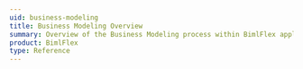 ```yaml
---
uid: business-modeling
title: Business Modeling Overview
summary: Overview of the Business Modeling process within BimlFlex application, including conceptual origin, creating a model, action bar, settings, and relationship models
product: BimlFlex
type: Reference
---
```

<!--
# Business Modeling

## Business Modeling Conceptually

Business Modeling is an approach to Data Vault modeling wherein an agile, scalable model is designed around Core Business Concepts (CBC) and and Natural Business Relationships (NBR), as opposed to creating a Data Vault from an already existing source of data.
This method is generally employed by a team of business representatives working in conjunction with technical team members (IT, data analysts, or consultants) to detail the primary aspects of a business' interactions, objectives, and relationships.  
Business Modeling in this respect, referred to as Ensemble Logical Modeling (ELM), is traditionally performed in small technical sessions devoid of computers.
Using whiteboards and Post-Its, small groups track, alter, and modify relationships paramount to the business' operation.
Business representatives will detail core aspects of the business, tracking who interacts with what, while data analysts and consultants will advise on the technical aspects of tracking and integrating those relationships.
It is a system that is propagated by interaction, collaboration, and discussion, by those most familiar with the operations of the business.

## Business Modeling Digitally

The Business Modeling feature within BimlFlex seeks to take the trusted aspects of traditional Business Modeling, collaborating on Core Business Concepts prior to considering any form of data management, and allow teams to share, present, and discuss.
Model metadata, containing any changes, can be easily shared between team members.
Events and Entities can be rearranged as easily as Post Its on a whiteboard.
Details, such as attributes and liking similar entities, can be added to cards, combined, or separated, with less effort than reorganizing Post-Its on a whiteboard.

## Business Modeling in BimlFlex

The Business Modeling feature is accessible from the main BimlFlex side menu.

![BimFlex Business Modeling](images/bfx-business-model-homepage.png "BimlFlex Business Modeling")

Models may be created either by adding Subjects (People, Place, or Things) or from a top-down perspective by creating an overall model (Sales, Lawsuit, etc.) and adding subjects and events subsequently.

Model settings can be configured through the `Configure Model` button.
Users may alter whether to create their model using either Ensemble Logical Modeling or Party & Party Role Model.
Other settings allow users to modify default entity types, business types, and business classifications.

![BimlFlex Configure Model Settings](images/bfx-business-model-configure-settings.png "BimlFlex Configure Model Settings")

## Creating a Business Model

After deciding on the best basic model settings, the process can be started by clicking `Add Model` (or `Add Subject` alternatively).
A dialog box requiring a Name and Subject is all that is required to proceed with building out a model. 

![Create Business Model](images/bfx-business-model-creation-dialog.png "Create Business Model")

Next, users are presented with the interface to build their Business Model.

![Business Model Overview](images/bfx-business-model-overview.png "Business Model Overview")

Events are the primary relationships and interactions between business entities.
Events will be modeled as a Link.  
Entities such as Person, Place, Thing, and Other will be modeled as Hubs.
Entities added to the overview are not categorized in any methodical method.  
The overview is simply a place for teams to add all of the individual parts of their model, with organization to follow.

![Business Model - Entities and Overview](images/bfx-business-model-entities-overview.png "Business Model - Entities and Overview")

### Business Modelling Action Bar

| Icon | Action | Description |
|----|-|--------|-------------|
| <div class="icon-col m-5"><img src="images/svg-icons/save.svg" /></div> | Save | Save any staged changes to the model |
| <div class="icon-col m-5"><img src="images/svg-icons/discard.svg" /></div> | Discard | Revert any unsaved changes to the model |
| <div class="icon-col m-5"><img src="images/svg-icons/archive-delete.svg" /></div> | Archive | Remove any selected entity from the model entirely. This option cannot be undone. |
| <img src="images/bimlflex-app-action-switch.png" /> | Details | Toggle to show or hide any details from the Entity cards, including any entered Business Names, Short Names, Descriptions, or Tags |
| <img src="images/bimlflex-app-action-switch.png" /> | Attributes | Toggle to show or hide any attributes added to any Entity cards. There is no limit to the attributes that can be added to the Entities.
| <img src="images/bimlflex-app-action-switch.png" /> | Known As | Toggle to show or hide any "Known As" elements to any Entity cards. Any number of entities may be dragged into another. |
| <img src="images/bimlflex-app-action-switch.png" /> | Compact | Toggle to show smaller cards with less visible details to show more entity cards on screen |

### Attributes and "Known As" Fields

Similar entities may simply be dragged onto one another, for grouping and tracking different entities under one uniform Entity.

>[!NOTE]
> In the above example, "Plaintiff" and "Defendant" are both a "Party" to the accident. However, they could be tracked in the same Hub as "Party." As such, "Plaintiff" and "Defendant" were combined with "Party," as that Hub would track the two entities independently.

![Combined Entity Card](images/bfx-party-combined.png "Combined Entity Card")

If alterations are needed, clicking the `X` next to any "Known As" will remove the entity from the grouping and return it to the overview as an individual entity.  
Clicking the `X` next to any attribute will remove it from that card.  
Clicking the `...` will allow users to Edit the card's details, or remove the card from the overview entirely.

![Edit Entity Card Details](images/bfx-edit-entity-card.png "Edit Entity Card Details")

### Creating an Event Matrix

Clicking the `Generate Event Matrix` button in the lower-right corner of an Event will take users to the Matrix for that Event only.
From here, users will manually remove and edit Entities that only relate to that Event.

![Event Matrix Overview](images/bfx-collision-matrix.png "Event Matrix Overview")

Any edits that are made to Entity cards in a Matrix view will be match in the Overview.
This allows edits to be made "across the board," and to maintain parity between the Business Model overview and individual Event matrices.

As users go through all of the created events, edits and alterations to each Matrix should be performed to only have relevant Entities exist within that Matrix.
As changes are made, metadata relating to the model may be easily shared with team members for approval or subsequent edits.

### Relationship Modeling (Coming Soon!)

Relationship Modeling is the next step of the Business Modeling process, though not included in the application features currently.  
From the Relationship Modeling screen, users will be able to drag Hubs and Links, while indicating relationship interactions between entities, as well as create additional relationships that may or may not have been intended or recognized from the initial model creation.

## Business Modeling Endgame

Creating an agile data warehouse through Business Modeling changes the focus from optimizing existing data to ensuring that all of the proper business relationships and entities are accounted for.
Once a business model has been created, tweaked, and agreed upon by both business professionals and IT/technical consultants, the data is then loaded into those Hubs and Links based on the agreed upon design.
Creating a functional business model puts the onus on accurately organizing data before loading it, rather than conversely trying to organize an entire source database of data into proper Hubs and Links.
-->